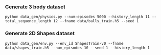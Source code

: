 ### Generate 3 body dataset

```
python data_gen/physics.py --num-episodes 5000 --history_length 11 --total_sequence_length 12 --fname data/balls_train.h5 --seed 1 
```

### Generate 2D Shapes dataset

```
python data_gen/env.py --env_id ShapesTrain-v0 --fname data/shapes_train.h5 --num_episodes 10 --seed 1 --history_length 1
```